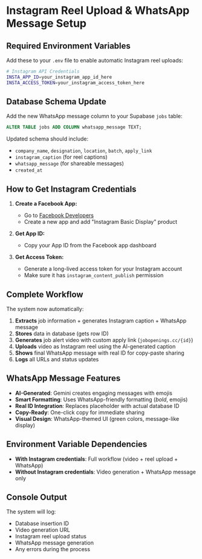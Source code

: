 # Instagram Reel Upload & WhatsApp Message Setup

## Required Environment Variables

Add these to your `.env` file to enable automatic Instagram reel uploads:

```bash
# Instagram API Credentials
INSTA_APP_ID=your_instagram_app_id_here
INSTA_ACCESS_TOKEN=your_instagram_access_token_here
```

## Database Schema Update

Add the new WhatsApp message column to your Supabase `jobs` table:

```sql
ALTER TABLE jobs ADD COLUMN whatsapp_message TEXT;
```

Updated schema should include:
- `company_name`, `designation`, `location`, `batch`, `apply_link`
- `instagram_caption` (for reel captions)
- `whatsapp_message` (for shareable messages)
- `created_at`

## How to Get Instagram Credentials

1. **Create a Facebook App:**
   - Go to [Facebook Developers](https://developers.facebook.com/)
   - Create a new app and add "Instagram Basic Display" product

2. **Get App ID:**
   - Copy your App ID from the Facebook app dashboard

3. **Get Access Token:**
   - Generate a long-lived access token for your Instagram account
   - Make sure it has `instagram_content_publish` permission

## Complete Workflow

The system now automatically:

1. **Extracts** job information + generates Instagram caption + WhatsApp message
2. **Stores** data in database (gets row ID)
3. **Generates** job alert video with custom apply link (`jobopenings.cc/{id}`)
4. **Uploads** video as Instagram reel using the AI-generated caption
5. **Shows** final WhatsApp message with real ID for copy-paste sharing
6. **Logs** all URLs and status updates

## WhatsApp Message Features

- **AI-Generated**: Gemini creates engaging messages with emojis
- **Smart Formatting**: Uses WhatsApp-friendly formatting (*bold*, emojis)
- **Real ID Integration**: Replaces placeholder with actual database ID
- **Copy-Ready**: One-click copy for immediate sharing
- **Visual Design**: WhatsApp-themed UI (green colors, message-like display)

## Environment Variable Dependencies

- **With Instagram credentials**: Full workflow (video + reel upload + WhatsApp)
- **Without Instagram credentials**: Video generation + WhatsApp message only

## Console Output

The system will log:
- Database insertion ID
- Video generation URL
- Instagram reel upload status
- WhatsApp message generation
- Any errors during the process
